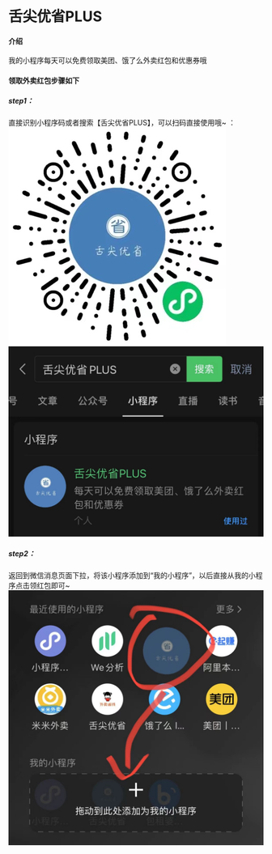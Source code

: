 # 舌尖优省PLUS

#### 介绍
我的小程序每天可以免费领取美团、饿了么外卖红包和优惠券哦

#### 领取外卖红包步骤如下
##### step1：
直接识别小程序码或者搜索【舌尖优省PLUS】，可以扫码直接使用哦~
：![Minion](./pics/222.jpg)
![Minion](./pics/333.jpg)

##### step2：
返回到微信消息页面下拉，将该小程序添加到“我的小程序”，以后直接从我的小程序点击领红包即可~
![Minion](./pics/111.jpg)



